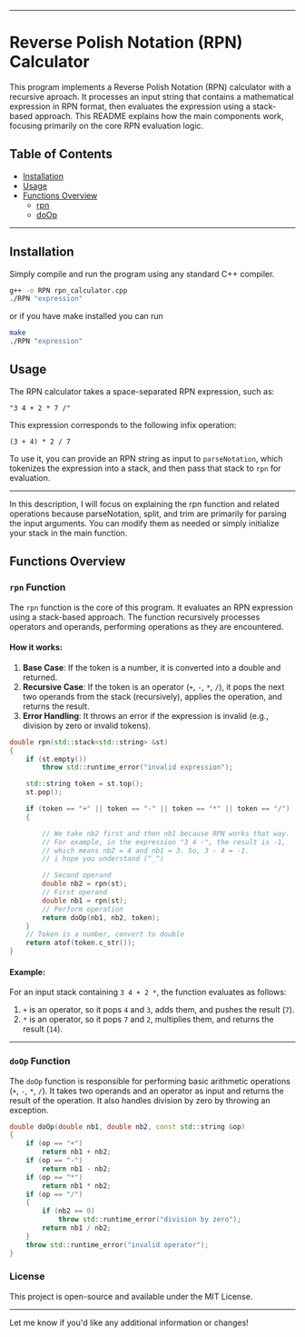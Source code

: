 
---

# Reverse Polish Notation (RPN) Calculator

This program implements a Reverse Polish Notation (RPN) calculator with a recursive aproach. It processes an input string that contains a mathematical expression in RPN format, then evaluates the expression using a stack-based approach. This README explains how the main components work, focusing primarily on the core RPN evaluation logic.

## Table of Contents

- [Installation](#installation)
- [Usage](#usage)
- [Functions Overview](#functions-overview)
  - [rpn](#rpn-function)
  - [doOp](#doop-function)
---

## Installation

Simply compile and run the program using any standard C++ compiler.

```bash
g++ -o RPN rpn_calculator.cpp
./RPN "expression"
```

or if you have make installed you can run

```bash
make
./RPN "expression"
```

## Usage

The RPN calculator takes a space-separated RPN expression, such as:

```
"3 4 + 2 * 7 /"
```

This expression corresponds to the following infix operation:

```
(3 + 4) * 2 / 7
```

To use it, you can provide an RPN string as input to `parseNotation`, which tokenizes the expression into a stack, and then pass that stack to `rpn` for evaluation.

---

In this description, I will focus on explaining the rpn function and related operations because parseNotation, split, and trim are primarily for parsing the input arguments. You can modify them as needed or simply initialize your stack in the main function.

## Functions Overview

### `rpn` Function

The `rpn` function is the core of this program. It evaluates an RPN expression using a stack-based approach. The function recursively processes operators and operands, performing operations as they are encountered.

#### How it works:

1. **Base Case**: If the token is a number, it is converted into a double and returned.
2. **Recursive Case**: If the token is an operator (`+`, `-`, `*`, `/`), it pops the next two operands from the stack (recursively), applies the operation, and returns the result.
3. **Error Handling**: It throws an error if the expression is invalid (e.g., division by zero or invalid tokens).

```cpp
double rpn(std::stack<std::string> &st)
{
    if (st.empty())
        throw std::runtime_error("invalid expression");

    std::string token = st.top();
    st.pop();

    if (token == "+" || token == "-" || token == "*" || token == "/")
    {

        // We take nb2 first and then nb1 because RPN works that way.
        // For example, in the expression "3 4 -", the result is -1,
        // which means nb2 = 4 and nb1 = 3. So, 3 - 4 = -1.
        // i hope you understand (^_^)

        // Second operand
        double nb2 = rpn(st);
        // First operand
        double nb1 = rpn(st);
        // Perform operation
        return doOp(nb1, nb2, token);
    }
    // Token is a number, convert to double
    return atof(token.c_str());
}
```

#### Example:
For an input stack containing `3 4 + 2 *`, the function evaluates as follows:

1. `+` is an operator, so it pops `4` and `3`, adds them, and pushes the result (`7`).
2. `*` is an operator, so it pops `7` and `2`, multiplies them, and returns the result (`14`).

---

### `doOp` Function

The `doOp` function is responsible for performing basic arithmetic operations (`+`, `-`, `*`, `/`). It takes two operands and an operator as input and returns the result of the operation. It also handles division by zero by throwing an exception.

```cpp
double doOp(double nb1, double nb2, const std::string &op)
{
    if (op == "+")
        return nb1 + nb2;
    if (op == "-")
        return nb1 - nb2;
    if (op == "*")
        return nb1 * nb2;
    if (op == "/")
    {
        if (nb2 == 0)
            throw std::runtime_error("division by zero");
        return nb1 / nb2;
    }
    throw std::runtime_error("invalid operator");
}
```

### License

This project is open-source and available under the MIT License.

---

Let me know if you'd like any additional information or changes!
